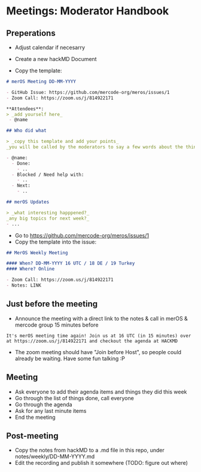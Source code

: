 # Meetings: Moderator Handbook

## Preperations

- Adjust calendar if necesarry

- Create a new hackMD Document

- Copy the template:

```md
# merOS Meeting DD-MM-YYYY

- GitHub Issue: https://github.com/mercode-org/meros/issues/1
- Zoom Call: https://zoom.us/j/814922171

**Attendees**:
> _add yourself here_
 - @name

## Who did what

> _copy this template and add your points_
_you will be called by the moderators to say a few words about the things you did, if you want to_

- @name:
  - Done:
    - ..
  - Blocked / Need help with:
    - ..
  - Next:
    - ..

## merOS Updates

> _what interesting happpened?_
_any big topics for next week?_
- ...

```

- Go to https://github.com/mercode-org/meros/issues/1
- Copy the template into the issue:

```md
## MerOS Weekly Meeting

#### When? DD-MM-YYYY 16 UTC / 18 DE / 19 Turkey
#### Where? Online

- Zoom Call: https://zoom.us/j/814922171
- Notes: LINK
```

## Just before the meeting

- Announce the meeting with a direct link to the notes & call in merOS & mercode group 15 minutes before

`It's merOS meeting time again! Join us at 16 UTC (in 15 minutes) over at https://zoom.us/j/814922171 and checkout the agenda at HACKMD`

- The zoom meeting should have "Join before Host", so people could already be waiting. Have some fun talking :P

## Meeting

- Ask everyone to add their agenda items and things they did this week
- Go through the list of things done, call everyone
- Go through the agenda
- Ask for any last minute items
- End the meeting

## Post-meeting

- Copy the notes from hackMD to a .md file in this repo, under notes/weekly/DD-MM-YYYY.md
- Edit the recording and publish it somewhere (TODO: figure out where)
